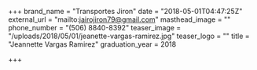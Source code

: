 +++
brand_name = "Transportes Jiron"
date = "2018-05-01T04:47:25Z"
external_url = "mailto:jairojiron79@gmail.com"
masthead_image = ""
phone_number = "(506) 8840-8392"
teaser_image = "/uploads/2018/05/01/jeanette-vargas-ramirez.jpg"
teaser_logo = ""
title = "Jeannette Vargas Ramirez"
graduation_year = 2018

+++
